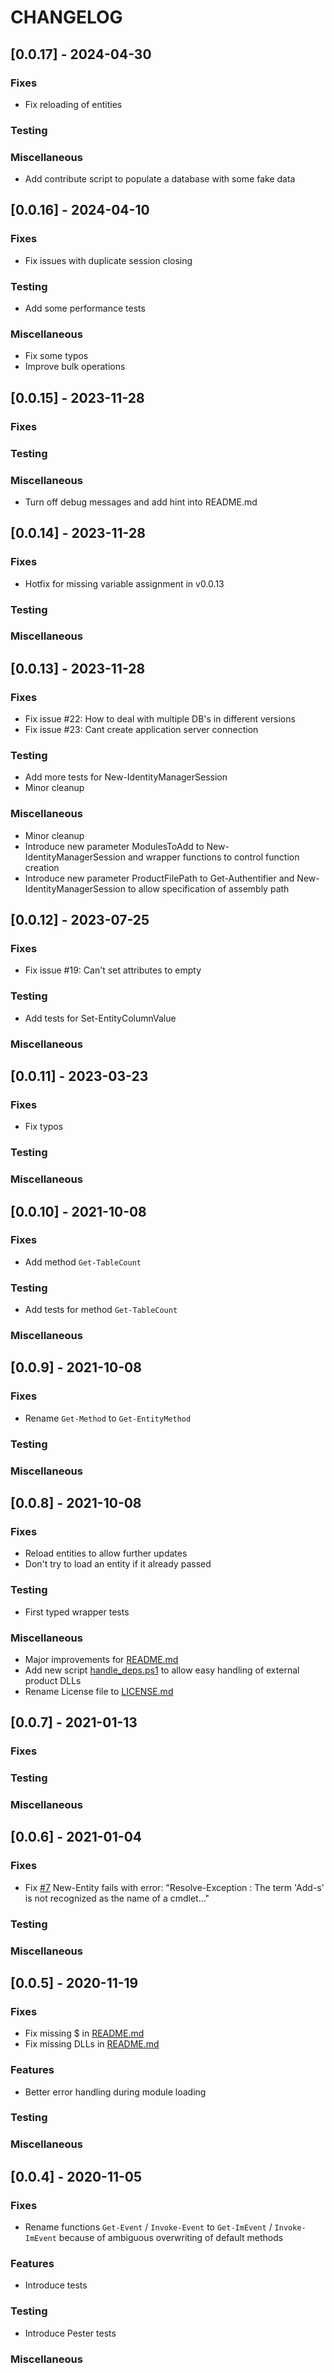 # CHANGELOG

## [0.0.17] - 2024-04-30

### Fixes

- Fix reloading of entities

### Testing

### Miscellaneous

- Add contribute script to populate a database with some fake data

## [0.0.16] - 2024-04-10

### Fixes

- Fix issues with duplicate session closing

### Testing

- Add some performance tests

### Miscellaneous

- Fix some typos
- Improve bulk operations

## [0.0.15] - 2023-11-28

### Fixes

### Testing

### Miscellaneous

- Turn off debug messages and add hint into README.md

## [0.0.14] - 2023-11-28

### Fixes

- Hotfix for missing variable assignment in v0.0.13

### Testing

### Miscellaneous

## [0.0.13] - 2023-11-28

### Fixes

- Fix issue #22: How to deal with multiple DB's in different versions
- Fix issue #23: Cant create application server connection

### Testing

- Add more tests for New-IdentityManagerSession
- Minor cleanup

### Miscellaneous

- Minor cleanup
- Introduce new parameter ModulesToAdd to New-IdentityManagerSession and wrapper functions to control function creation
- Introduce new parameter ProductFilePath to Get-Authentifier and New-IdentityManagerSession to allow specification of assembly path

## [0.0.12] - 2023-07-25

### Fixes

- Fix issue #19: Can't set attributes to empty

### Testing

- Add tests for Set-EntityColumnValue

### Miscellaneous

## [0.0.11] - 2023-03-23

### Fixes

- Fix typos

### Testing

### Miscellaneous

## [0.0.10] - 2021-10-08

### Fixes

- Add method ```Get-TableCount```

### Testing

- Add tests for method ```Get-TableCount```

### Miscellaneous

## [0.0.9] - 2021-10-08

### Fixes

- Rename ```Get-Method``` to ```Get-EntityMethod```

### Testing

### Miscellaneous

## [0.0.8] - 2021-10-08

### Fixes

- Reload entities to allow further updates
- Don't try to load an entity if it already passed

### Testing

- First typed wrapper tests

### Miscellaneous

- Major improvements for [README.md](README.md)
- Add new script [handle_deps.ps1](handle_deps.ps1) to allow easy handling of external product DLLs
- Rename License file to [LICENSE.md](LICENSE.md)

## [0.0.7] - 2021-01-13

### Fixes

### Testing

### Miscellaneous

## [0.0.6] - 2021-01-04

### Fixes

- Fix [#7](https://github.com/OneIdentity/IdentityManager.PoSh/issues/7) New-Entity fails with error: "Resolve-Exception : The term 'Add-s' is not recognized as the name of a cmdlet..."

### Testing

### Miscellaneous

## [0.0.5] - 2020-11-19

### Fixes

- Fix missing $ in [README.md](README.md)
- Fix missing DLLs in [README.md](README.md)

### Features

- Better error handling during module loading

### Testing

### Miscellaneous

## [0.0.4] - 2020-11-05

### Fixes

- Rename functions ```Get-Event``` / ```Invoke-Event``` to ```Get-ImEvent``` / ```Invoke-ImEvent``` because of ambiguous overwriting of default methods

### Features

- Introduce tests

### Testing

- Introduce Pester tests

### Miscellaneous